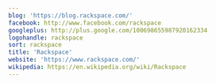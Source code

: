 ```yaml
---
blog: 'https://blog.rackspace.com/'
facebook: http://www.facebook.com/rackspace
googleplus: http://plus.google.com/100698655987920162334
logohandle: rackspace
sort: rackspace
title: 'Rackspace'
website: 'https://www.rackspace.com/'
wikipedia: https://en.wikipedia.org/wiki/Rackspace
---
```

